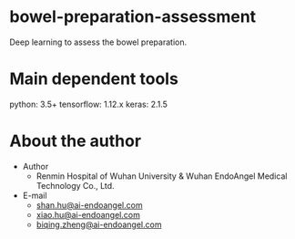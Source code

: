 # bowel-preparation-assessment
Deep learning to assess the bowel preparation.

# Main dependent tools
python: 3.5+
tensorflow: 1.12.x
keras: 2.1.5

# About the author
* Author
  * Renmin Hospital of Wuhan University & Wuhan EndoAngel Medical Technology Co., Ltd.
* E-mail
  * shan.hu@ai-endoangel.com
  * xiao.hu@ai-endoangel.com
  * biqing.zheng@ai-endoangel.com
